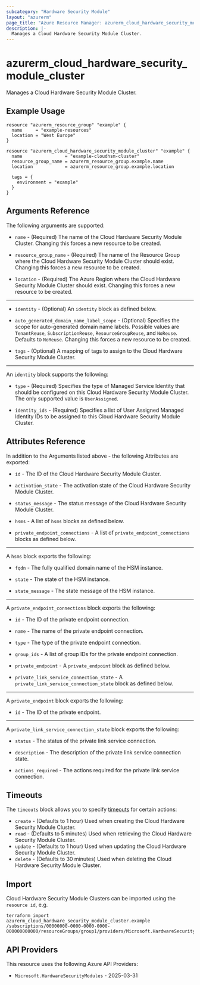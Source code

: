```yaml
---
subcategory: "Hardware Security Module"
layout: "azurerm"
page_title: "Azure Resource Manager: azurerm_cloud_hardware_security_module_cluster"
description: |-
  Manages a Cloud Hardware Security Module Cluster.
---
```


# azurerm_cloud_hardware_security_module_cluster

Manages a Cloud Hardware Security Module Cluster.

## Example Usage

```hcl
resource "azurerm_resource_group" "example" {
  name     = "example-resources"
  location = "West Europe"
}

resource "azurerm_cloud_hardware_security_module_cluster" "example" {
  name                = "example-cloudhsm-cluster"
  resource_group_name = azurerm_resource_group.example.name
  location            = azurerm_resource_group.example.location

  tags = {
    environment = "example"
  }
}
```

## Arguments Reference

The following arguments are supported:

* `name` - (Required) The name of the Cloud Hardware Security Module Cluster. Changing this forces a new resource to be created.

* `resource_group_name` - (Required) The name of the Resource Group where the Cloud Hardware Security Module Cluster should exist. Changing this forces a new resource to be created.

* `location` - (Required) The Azure Region where the Cloud Hardware Security Module Cluster should exist. Changing this forces a new resource to be created.

---

* `identity` - (Optional) An `identity` block as defined below.

* `auto_generated_domain_name_label_scope` - (Optional) Specifies the scope for auto-generated domain name labels. Possible values are `TenantReuse`, `SubscriptionReuse`, `ResourceGroupReuse`, and `NoReuse`. Defaults to `NoReuse`. Changing this forces a new resource to be created.

* `tags` - (Optional) A mapping of tags to assign to the Cloud Hardware Security Module Cluster.

---

An `identity` block supports the following:

* `type` - (Required) Specifies the type of Managed Service Identity that should be configured on this Cloud Hardware Security Module Cluster. The only supported value is `UserAssigned`.

* `identity_ids` - (Required) Specifies a list of User Assigned Managed Identity IDs to be assigned to this Cloud Hardware Security Module Cluster.

## Attributes Reference

In addition to the Arguments listed above - the following Attributes are exported:

* `id` - The ID of the Cloud Hardware Security Module Cluster.

* `activation_state` - The activation state of the Cloud Hardware Security Module Cluster.

* `status_message` - The status message of the Cloud Hardware Security Module Cluster.

* `hsms` - A list of `hsms` blocks as defined below.

* `private_endpoint_connections` - A list of `private_endpoint_connections` blocks as defined below.

---

A `hsms` block exports the following:

* `fqdn` - The fully qualified domain name of the HSM instance.

* `state` - The state of the HSM instance.

* `state_message` - The state message of the HSM instance.

---

A `private_endpoint_connections` block exports the following:

* `id` - The ID of the private endpoint connection.

* `name` - The name of the private endpoint connection.

* `type` - The type of the private endpoint connection.

* `group_ids` - A list of group IDs for the private endpoint connection.

* `private_endpoint` - A `private_endpoint` block as defined below.

* `private_link_service_connection_state` - A `private_link_service_connection_state` block as defined below.

---

A `private_endpoint` block exports the following:

* `id` - The ID of the private endpoint.

---

A `private_link_service_connection_state` block exports the following:

* `status` - The status of the private link service connection.

* `description` - The description of the private link service connection state.

* `actions_required` - The actions required for the private link service connection.

## Timeouts

The `timeouts` block allows you to specify [timeouts](https://www.terraform.io/language/resources/syntax#operation-timeouts) for certain actions:

* `create` - (Defaults to 1 hour) Used when creating the Cloud Hardware Security Module Cluster.
* `read` - (Defaults to 5 minutes) Used when retrieving the Cloud Hardware Security Module Cluster.
* `update` - (Defaults to 1 hour) Used when updating the Cloud Hardware Security Module Cluster.
* `delete` - (Defaults to 30 minutes) Used when deleting the Cloud Hardware Security Module Cluster.

## Import

Cloud Hardware Security Module Clusters can be imported using the `resource id`, e.g.

```shell
terraform import azurerm_cloud_hardware_security_module_cluster.example /subscriptions/00000000-0000-0000-0000-000000000000/resourceGroups/group1/providers/Microsoft.HardwareSecurityModules/cloudHsmClusters/cluster1
```

## API Providers
<!-- This section is generated, changes will be overwritten -->
This resource uses the following Azure API Providers:

* `Microsoft.HardwareSecurityModules` - 2025-03-31
